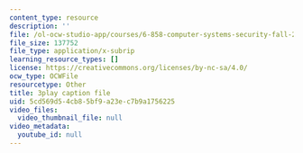 ```yaml
---
content_type: resource
description: ''
file: /ol-ocw-studio-app/courses/6-858-computer-systems-security-fall-2014/5cd569d54cb85bf9a23ec7b9a1756225_uT7BXusDgDM.vtt
file_size: 137752
file_type: application/x-subrip
learning_resource_types: []
license: https://creativecommons.org/licenses/by-nc-sa/4.0/
ocw_type: OCWFile
resourcetype: Other
title: 3play caption file
uid: 5cd569d5-4cb8-5bf9-a23e-c7b9a1756225
video_files:
  video_thumbnail_file: null
video_metadata:
  youtube_id: null
---
```

